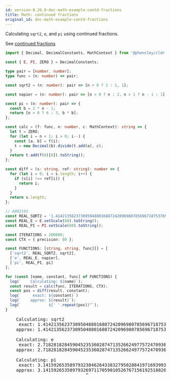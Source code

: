 ```yaml
---
id: version-0.26.0-doc-math-example-contd-fractions
title: Math: continued fractions
original_id: doc-math-example-contd-fractions
---
```


Calculating `sqrt2`, `e`, and `pi` using continued fractions.

See [continued fractions](https://rosettacode.org/wiki/Continued_fraction)

```typescript
import { Decimal, DecimalConstants, MathContext } from '@phensley/cldr';

const { E, PI, ZERO } = DecimalConstants;

type pair = [number, number];
type func = (n: number) => pair;

const sqrt2 = (n: number): pair => [n > 0 ? 2 : 1, 1];

const napier = (n: number): pair => [n > 0 ? n : 2, n > 1 ? n - 1 : 1];

const pi = (n: number): pair => {
  const b = 2 * n - 1;
  return [n > 0 ? 6 : 3, b * b];
};

const calc = (f: func, n: number, c: MathContext): string => {
  let t = ZERO;
  for (let i = n + 1; i > 0; i--) {
    const [a, b] = f(i);
    t = new Decimal(b).divide(t.add(a), c);
  }
  return t.add(f(0)[0]).toString();
};

const diff = (s: string, ref: string): number => {
  for (let i = 0; i < s.length; i++) {
    if (s[i] !== ref[i]) {
      return i;
    }
  }
  return s.length;
};

// A002193
const REAL_SQRT2 = '1.41421356237309504880168872420969807856967187537694807317667973799073247846210704';
const REAL_E = E.setScale(80).toString();
const REAL_PI = PI.setScale(80).toString();

const ITERATIONS = 200000;
const CTX = { precision: 80 };

const FUNCTIONS: [string, string, func][] = [
  ['sqrt2', REAL_SQRT2, sqrt2],
  ['e', REAL_E, napier],
  ['pi', REAL_PI, pi]
];

for (const [name, constant, func] of FUNCTIONS) {
  log(`    Calculating: ${name}`);
  const result = calc(func, ITERATIONS, CTX);
  const pos = diff(result, constant);
  log(`     exact: ${constant}`)
  log(`    approx: ${result}`);
  log(`            ${' '.repeat(pos)}^`);
}
```
<pre class="output">
    Calculating: sqrt2
     exact: 1.41421356237309504880168872420969807856967187537694807317667973799073247846210704
    approx: 1.41421356237309504880168872420969807856967187537694807317667973799073247846210704
                                                                                              ^
    Calculating: e
     exact: 2.71828182845904523536028747135266249775724709369995957496696762772407663035354759
    approx: 2.71828182845904523536028747135266249775724709369995957496696762772407663035354759
                                                                                              ^
    Calculating: pi
     exact: 3.14159265358979323846264338327950288419716939937510582097494459230781640628620900
    approx: 3.14159265358979326971170590105267671561925188267459345415465647776253410533780192
                              ^
</pre>